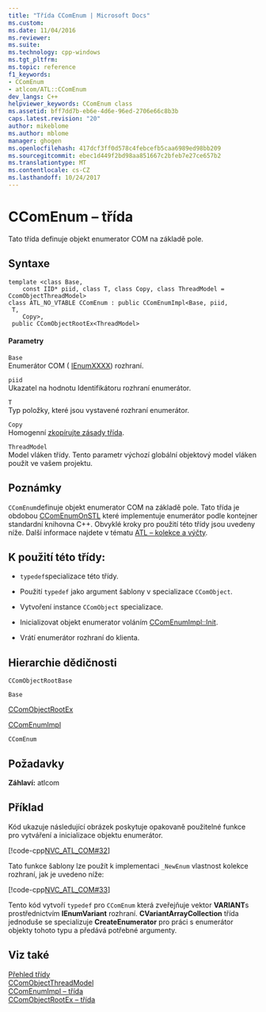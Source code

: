 ```yaml
---
title: "Třída CComEnum | Microsoft Docs"
ms.custom: 
ms.date: 11/04/2016
ms.reviewer: 
ms.suite: 
ms.technology: cpp-windows
ms.tgt_pltfrm: 
ms.topic: reference
f1_keywords:
- CComEnum
- atlcom/ATL::CComEnum
dev_langs: C++
helpviewer_keywords: CComEnum class
ms.assetid: bff7dd7b-eb6e-4d6e-96ed-2706e66c8b3b
caps.latest.revision: "20"
author: mikeblome
ms.author: mblome
manager: ghogen
ms.openlocfilehash: 417dcf3ff0d578c4febcefb5caa6989ed98bb209
ms.sourcegitcommit: ebec1d449f2bd98aa851667c2bfeb7e27ce657b2
ms.translationtype: MT
ms.contentlocale: cs-CZ
ms.lasthandoff: 10/24/2017
---
```

# <a name="ccomenum-class"></a>CComEnum – třída
Tato třída definuje objekt enumerator COM na základě pole.  
  
## <a name="syntax"></a>Syntaxe  
  
```
template <class Base,
    const IID* piid, class T, class Copy, class ThreadModel = CcomObjectThreadModel>  
class ATL_NO_VTABLE CComEnum : public CComEnumImpl<Base, piid,
 T,
    Copy>,
 public CComObjectRootEx<ThreadModel>
```  
  
#### <a name="parameters"></a>Parametry  
 `Base`  
 Enumerátor COM ( [IEnumXXXX](https://msdn.microsoft.com/library/ms680089.aspx)) rozhraní.  
  
 `piid`  
 Ukazatel na hodnotu Identifikátoru rozhraní enumerátor.  
  
 `T`  
 Typ položky, které jsou vystavené rozhraní enumerátor.  
  
 `Copy`  
 Homogenní [zkopírujte zásady třída](../../atl/atl-copy-policy-classes.md).  
  
 `ThreadModel`  
 Model vláken třídy. Tento parametr výchozí globální objektový model vláken použít ve vašem projektu.  
  
## <a name="remarks"></a>Poznámky  
 `CComEnum`definuje objekt enumerator COM na základě pole. Tato třída je obdobou [CComEnumOnSTL](../../atl/reference/ccomenumonstl-class.md) které implementuje enumerátor podle kontejner standardní knihovna C++. Obvyklé kroky pro použití této třídy jsou uvedeny níže. Další informace najdete v tématu [ATL – kolekce a výčty](../../atl/atl-collections-and-enumerators.md).  
  
## <a name="to-use-this-class"></a>K použití této třídy:  
  
- `typedef`specializace této třídy.  
  
-   Použití `typedef` jako argument šablony v specializace `CComObject`.  
  
-   Vytvoření instance `CComObject` specializace.  
  
-   Inicializovat objekt enumerator voláním [CComEnumImpl::Init](../../atl/reference/ccomenumimpl-class.md#init).  
  
-   Vrátí enumerátor rozhraní do klienta.  
  
## <a name="inheritance-hierarchy"></a>Hierarchie dědičnosti  
 `CComObjectRootBase`  
  
 `Base`  
  
 [CComObjectRootEx](../../atl/reference/ccomobjectrootex-class.md)  
  
 [CComEnumImpl](../../atl/reference/ccomenumimpl-class.md)  
  
 `CComEnum`  
  
## <a name="requirements"></a>Požadavky  
 **Záhlaví:** atlcom  
  
## <a name="example"></a>Příklad  
 Kód ukazuje následující obrázek poskytuje opakovaně použitelné funkce pro vytváření a inicializace objektu enumerátor.  
  
 [!code-cpp[NVC_ATL_COM#32](../../atl/codesnippet/cpp/ccomenum-class_1.h)]  
  
 Tato funkce šablony lze použít k implementaci `_NewEnum` vlastnost kolekce rozhraní, jak je uvedeno níže:  
  
 [!code-cpp[NVC_ATL_COM#33](../../atl/codesnippet/cpp/ccomenum-class_2.h)]  
  
 Tento kód vytvoří `typedef` pro `CComEnum` která zveřejňuje vektor **VARIANT**s prostřednictvím **IEnumVariant** rozhraní. **CVariantArrayCollection** třída jednoduše se specializuje **CreateEnumerator** pro práci s enumerátor objekty tohoto typu a předává potřebné argumenty.  
  
## <a name="see-also"></a>Viz také  
 [Přehled třídy](../../atl/atl-class-overview.md)   
 [CComObjectThreadModel](atl-typedefs.md#ccomobjectthreadmodel)   
 [CComEnumImpl – třída](../../atl/reference/ccomenumimpl-class.md)   
 [CComObjectRootEx – třída](../../atl/reference/ccomobjectrootex-class.md)
